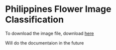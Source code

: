 # **Philippines Flower Image Classification**

To download the image file, download [here]

[here]: https://drive.google.com/file/d/19YslF2OpZmcqJgFIQ_pJpDapRaZrysDJ/view?usp=drive_link

Will do the documentaion in the future
